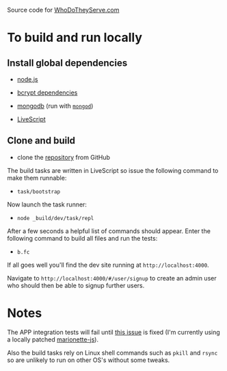 Source code for [WhoDoTheyServe.com][wdts]

# To build and run locally

## Install global dependencies

* [node.js][nodejs]

* [bcrypt dependencies][bcrypt-deps]

* [mongodb][mongodb] (run with [`mongod`][mongod])

* [LiveScript][LiveScript]

## Clone and build

* clone the [repository][wdts-repo] from GitHub

The build tasks are written in LiveScript so issue the following command to make them runnable:

* `task/bootstrap`

Now launch the task runner:

* `node _build/dev/task/repl`

After a few seconds a helpful list of commands should appear. Enter the following command to build all files and run the tests:

* `b.fc`

If all goes well you'll find the dev site running at `http://localhost:4000`.

Navigate to `http://localhost:4000/#/user/signup` to create an admin user who should then be able to signup further users.

# Notes

The APP integration tests will fail until [this issue][mjs-81] is fixed (I'm currently using a locally patched [marionette-js]).

Also the build tasks rely on Linux shell commands such as `pkill` and `rsync` so are unlikely to run on other OS's without some tweaks.


[bcrypt-deps]: https://github.com/ncb000gt/node.bcrypt.js#dependencies
[LiveScript]: http://livescript.net/#installation
[marionette-js]: https://github.com/mozilla-b2g/marionette-js-client
[mjs-81]: https://github.com/mozilla-b2g/marionette-js-client/issues/81
[mongod]: http://docs.mongodb.org/manual/reference/program/mongod/
[mongodb]: http://docs.mongodb.org/manual/installation/
[nodejs]: http://nodejs.org/download/
[wdts]: http://www.whodotheyserve.com
[wdts-repo]: https://github.com/dizzib/WhoDoTheyServe.com
